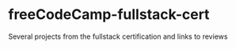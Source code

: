 # freeCodeCamp-fullstack-cert

Several projects from the fullstack certification and links to reviews

